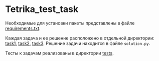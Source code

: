 # Tetrika_test_task

Необходимые для установки пакеты представлены в файле [requirements.txt](https://github.com/Anastasiia-Pov/Tetrika-test-task/blob/main/requirements.txt).

Каждая задача и ее решение расположено в отдельной директории: [task1](https://github.com/Anastasiia-Pov/Tetrika-test-task/tree/main/task1),
[task2](https://github.com/Anastasiia-Pov/Tetrika-test-task/tree/main/task2), [task3](https://github.com/Anastasiia-Pov/Tetrika-test-task/tree/main/task3).
Решение задачи находитcя в файле `solution.py`.

Тесты к задачам реализованы в директории [tests](https://github.com/Anastasiia-Pov/Tetrika-test-task/tree/main/tests).
